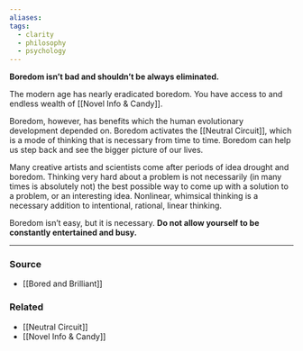 ```yaml
---
aliases: 
tags:
  - clarity
  - philosophy
  - psychology
---
```

**Boredom isn’t bad and shouldn’t be always eliminated.**

The modern age has nearly eradicated boredom. You have access to and endless wealth of [[Novel Info & Candy]]. 

Boredom, however, has benefits which the human evolutionary development depended on. Boredom activates the [[Neutral Circuit]], which is a mode of thinking that is necessary from time to time. Boredom can help us step back and see the bigger picture of our lives. 

Many creative artists and scientists come after periods of idea drought and boredom. Thinking very hard about a problem is not necessarily (in many times is absolutely not) the best possible way to come up with a solution to a problem, or an interesting idea. Nonlinear, whimsical thinking is a necessary addition to intentional, rational, linear thinking.

Boredom isn’t easy, but it is necessary. **Do not allow yourself to be constantly entertained and busy.** 

---

### Source
- [[Bored and Brilliant]]

### Related
- [[Neutral Circuit]]
- [[Novel Info & Candy]]